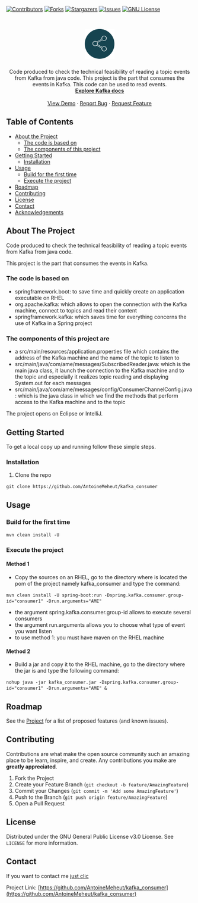 <!-- PROJECT SHIELDS -->
[![Contributors][contributors-shield]][contributors-url]
[![Forks][forks-shield]][forks-url]
[![Stargazers][stars-shield]][stars-url]
[![Issues][issues-shield]][issues-url]
[![GNU License][license-shield]][license-url]

<!-- PROJECT LOGO -->
<br />
<p align="center">
  <a href="https://github.com/AntoineMeheut/GoodDevPractices">
    <img src="images/logo.png" alt="Logo" width="80" height="80">
  </a>

  <h3 align="center"></h3>

  <p align="center">
    Code produced to check the technical feasibility of reading a topic events from Kafka from java code. This project is the part that consumes the events in Kafka. This code can be used to read events.
    <br />
    <a href="https://github.com/AntoineMeheut/GoodDevPractices/tree/master/docs"><strong>Explore Kafka docs</strong></a>
    <br />
    <br />
    <a href="https://github.com/AntoineMeheut/kafka_consumer">View Demo</a>
    ·
    <a href="https://github.com/AntoineMeheut/kafka_consumer/issues">Report Bug</a>
    ·
    <a href="https://github.com/AntoineMeheut/kafka_consumer/issues">Request Feature</a>
  </p>
</p>

<!-- TABLE OF CONTENTS -->
## Table of Contents

* [About the Project](#about-the-project)
  * [The code is based on](#The-code-is-based-on)
  * [The components of this project](#The-components-of-this-project)
* [Getting Started](#getting-started)
  * [Installation](#installation)
* [Usage](#usage)
  * [Build for the first time](#Build-for-the-first-time)
  * [Execute the project](#Execute-the-project)
* [Roadmap](#roadmap)
* [Contributing](#contributing)
* [License](#license)
* [Contact](#contact)
* [Acknowledgements](#acknowledgements)

<!-- ABOUT THE PROJECT -->
## About The Project
Code produced to check the technical feasibility of reading a topic events from Kafka from java code.

This project is the part that consumes the events in Kafka.

### The code is based on
* springframework.boot: to save time and quickly create an application executable on RHEL
* org.apache.kafka: which allows to open the connection with the Kafka machine, connect to topics and read their content
* springframework.kafka: which saves time for everything concerns the use of Kafka in a Spring project

### The components of this project are
* a src/main/resources/application.properties file which contains the address of the Kafka machine and the name of the topic to listen to
* src/main/java/com/ame/messages/SubscribedReader.java: which is the main java class, it launch the connection to the Kafka machine and to the topic and especially it realizes topic reading and displaying System.out for each messages
* src/main/java/com/ame/messages/config/ConsumerChannelConfig.java: which is the java class in which we find the methods that perform access to the Kafka machine and to the topic

The project opens on Eclipse or IntelliJ.

<!-- GETTING STARTED -->
## Getting Started

To get a local copy up and running follow these simple steps.

### Installation
 
1. Clone the repo
```
git clone https://github.com/AntoineMeheut/kafka_consumer
```

<!-- USAGE EXAMPLES -->
## Usage
### Build for the first time

```
mvn clean install -U
```

### Execute the project
#### Method 1
* Copy the sources on an RHEL, go to the directory where is located
the pom of the project namely kafka_consumer and type the command:

```
mvn clean install -U spring-boot:run -Dspring.kafka.consumer.group-id="consumer1" -Drun.arguments="AME"
```

* the argument spring.kafka.consumer.group-id allows to execute several consumers
* the argument run.arguments allows you to choose what type of event you want listen
* to use method 1: you must have maven on the RHEL machine

#### Method 2
* Build a jar and copy it to the RHEL machine, go to the directory
where the jar is and type the following command:

```
nohup java -jar kafka_consumer.jar -Dspring.kafka.consumer.group-id="consumer1" -Drun.arguments="AME" &
```

<!-- ROADMAP -->
## Roadmap

See the [Project](https://github.com/AntoineMeheut/kafka_consumer/projects) for a list of proposed features (and known issues).

<!-- CONTRIBUTING -->
## Contributing

Contributions are what make the open source community such an amazing place to be learn, inspire, and create. Any contributions you make are **greatly appreciated**.

1. Fork the Project
2. Create your Feature Branch (`git checkout -b feature/AmazingFeature`)
3. Commit your Changes (`git commit -m 'Add some AmazingFeature'`)
4. Push to the Branch (`git push origin feature/AmazingFeature`)
5. Open a Pull Request

<!-- LICENSE -->
## License

Distributed under the GNU General Public License v3.0 License. See `LICENSE` for more information.

<!-- CONTACT -->
## Contact

If you want to contact me [just clic](mailto:github.contacts@protonmail.com)

Project Link: [https://github.com/AntoineMeheut/kafka_consumer](https://github.com/AntoineMeheut/kafka_consumer)

<!-- MARKDOWN LINKS & IMAGES -->
<!-- https://www.markdownguide.org/basic-syntax/#reference-style-links -->
[contributors-shield]: https://img.shields.io/github/contributors/AntoineMeheut/kafka_consumer?color=green
[contributors-url]: https://github.com/AntoineMeheut/kafka_consumer/graphs/contributors
[forks-shield]: https://img.shields.io/github/forks/AntoineMeheut/kafka_consumer
[forks-url]: https://github.com/AntoineMeheut/kafka_consumer/network/members
[stars-shield]: https://img.shields.io/github/stars/AntoineMeheut/kafka_consumer
[stars-url]: https://github.com/AntoineMeheut/kafka_consumer/stargazers
[issues-shield]: https://img.shields.io/github/issues/AntoineMeheut/kafka_consumer
[issues-url]: https://github.com/AntoineMeheut/kafka_consumer/issues
[license-shield]: https://img.shields.io/github/license/AntoineMeheut/kafka_consumer
[license-url]: https://github.com/AntoineMeheut/kafka_consumer/blob/master/LICENSE
